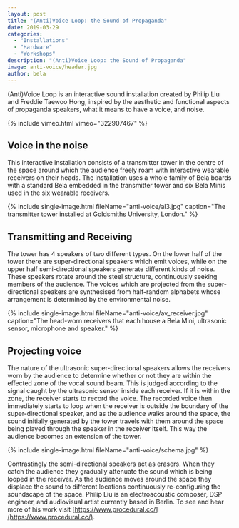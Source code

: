 ```yaml
---
layout: post
title: "(Anti)Voice Loop: the Sound of Propaganda"
date: 2019-03-29
categories:
  - "Installations"
  - "Hardware"
  - "Workshops"
description: "(Anti)Voice Loop: the Sound of Propaganda"
image: anti-voice/header.jpg
author: bela
---
```


(Anti)Voice Loop is an interactive sound installation created by Philip Liu and Freddie Taewoo Hong, inspired by the aesthetic and functional aspects of propaganda speakers, what it means to have a voice, and noise.


{% include vimeo.html vimeo="322907467" %}

## Voice in the noise

This interactive installation consists of a transmitter tower in the centre of the space around which the audience freely roam with interactive wearable receivers on their heads. The installation uses a whole family of Bela boards with a standard Bela embedded in the transmitter tower and six Bela Minis used in the six wearable receivers.

{% include single-image.html fileName="anti-voice/al3.jpg" caption="The transmitter tower installed at Goldsmiths University, London." %}

## Transmitting and Receiving

The tower has 4 speakers of two different types. On the lower half of the tower there are super-directional speakers which emit voices, while on the upper half semi-directional speakers generate different kinds of noise. These speakers rotate around the steel structure, continuously seeking members of the audience. The voices which are projected from the super-directional speakers are synthesised from half-random alphabets whose arrangement is determined by the environmental noise.

{% include single-image.html fileName="anti-voice/av_receiver.jpg" caption="The head-worn receivers that each house a Bela Mini, ultrasonic sensor, microphone and speaker." %}

## Projecting voice

The nature of the ultrasonic super-directional speakers allows the receivers worn by the audience to determine whether or not they are within the effected zone of the vocal sound beam. This is judged according to the signal caught by the ultrasonic sensor inside each receiver. If it is within the zone, the receiver starts to record the voice. The recorded voice then immediately starts to loop when the receiver is outside the boundary of the super-directional speaker, and as the audience walks around the space, the sound initially generated by the tower travels with them around the space being played through the speaker in the receiver itself. This way the audience becomes an extension of the tower.

{% include single-image.html fileName="anti-voice/schema.jpg" %}

Contrastingly the semi-directional speakers act as erasers. When they catch the audience they gradually attenuate the sound which is being looped in the receiver. As the audience moves around the space they displace the sound to different locations continuously re-configuring the soundscape of the space. Philip Liu is an electroacoustic composer, DSP engineer, and audiovisual artist currently based in Berlin. To see and hear more of his work visit [https://www.procedural.cc/](https://www.procedural.cc/).



